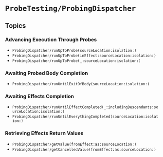 # ``ProbeTesting/ProbingDispatcher``

## Topics

### Advancing Execution Through Probes

- ``ProbingDispatcher/runUpToProbe(sourceLocation:isolation:)``
- ``ProbingDispatcher/runUpToProbe(inEffect:sourceLocation:isolation:)``
- ``ProbingDispatcher/runUpToProbe(_:sourceLocation:isolation:)``

### Awaiting Probed Body Completion

- ``ProbingDispatcher/runUntilExitOfBody(sourceLocation:isolation:)``

### Awaiting Effects Completion

- ``ProbingDispatcher/runUntilEffectCompleted(_:includingDescendants:sourceLocation:isolation:)``
- ``ProbingDispatcher/runUntilEverythingCompleted(sourceLocation:isolation:)``

### Retrieving Effects Return Values

- ``ProbingDispatcher/getValue(fromEffect:as:sourceLocation:)``
- ``ProbingDispatcher/getCancelledValue(fromEffect:as:sourceLocation:)``
